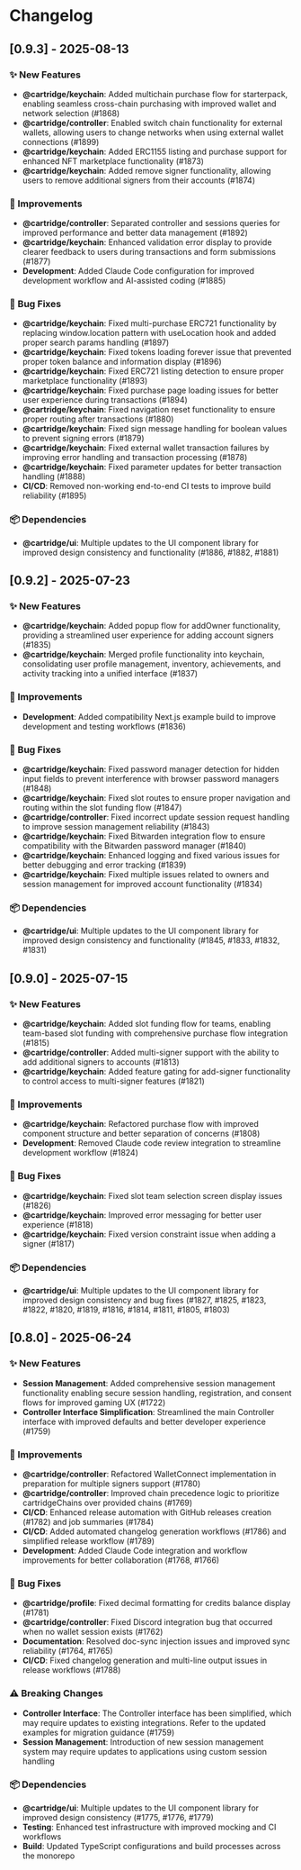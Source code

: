 # Changelog

## [0.9.3] - 2025-08-13

### ✨ New Features
- **@cartridge/keychain**: Added multichain purchase flow for starterpack, enabling seamless cross-chain purchasing with improved wallet and network selection (#1868)
- **@cartridge/controller**: Enabled switch chain functionality for external wallets, allowing users to change networks when using external wallet connections (#1899)
- **@cartridge/keychain**: Added ERC1155 listing and purchase support for enhanced NFT marketplace functionality (#1873)
- **@cartridge/keychain**: Added remove signer functionality, allowing users to remove additional signers from their accounts (#1874)

### 🚀 Improvements  
- **@cartridge/controller**: Separated controller and sessions queries for improved performance and better data management (#1892)
- **@cartridge/keychain**: Enhanced validation error display to provide clearer feedback to users during transactions and form submissions (#1877)
- **Development**: Added Claude Code configuration for improved development workflow and AI-assisted coding (#1885)

### 🐛 Bug Fixes
- **@cartridge/keychain**: Fixed multi-purchase ERC721 functionality by replacing window.location pattern with useLocation hook and added proper search params handling (#1897)
- **@cartridge/keychain**: Fixed tokens loading forever issue that prevented proper token balance and information display (#1896)
- **@cartridge/keychain**: Fixed ERC721 listing detection to ensure proper marketplace functionality (#1893)
- **@cartridge/keychain**: Fixed purchase page loading issues for better user experience during transactions (#1894)
- **@cartridge/keychain**: Fixed navigation reset functionality to ensure proper routing after transactions (#1880)
- **@cartridge/keychain**: Fixed sign message handling for boolean values to prevent signing errors (#1879)
- **@cartridge/keychain**: Fixed external wallet transaction failures by improving error handling and transaction processing (#1878)
- **@cartridge/keychain**: Fixed parameter updates for better transaction handling (#1888)
- **CI/CD**: Removed non-working end-to-end CI tests to improve build reliability (#1895)

### 📦 Dependencies
- **@cartridge/ui**: Multiple updates to the UI component library for improved design consistency and functionality (#1886, #1882, #1881)

## [0.9.2] - 2025-07-23

### ✨ New Features
- **@cartridge/keychain**: Added popup flow for addOwner functionality, providing a streamlined user experience for adding account signers (#1835)
- **@cartridge/keychain**: Merged profile functionality into keychain, consolidating user profile management, inventory, achievements, and activity tracking into a unified interface (#1837)

### 🚀 Improvements  
- **Development**: Added compatibility Next.js example build to improve development and testing workflows (#1836)

### 🐛 Bug Fixes
- **@cartridge/keychain**: Fixed password manager detection for hidden input fields to prevent interference with browser password managers (#1848)
- **@cartridge/keychain**: Fixed slot routes to ensure proper navigation and routing within the slot funding flow (#1847)
- **@cartridge/controller**: Fixed incorrect update session request handling to improve session management reliability (#1843)
- **@cartridge/keychain**: Fixed Bitwarden integration flow to ensure compatibility with the Bitwarden password manager (#1840)
- **@cartridge/keychain**: Enhanced logging and fixed various issues for better debugging and error tracking (#1839)
- **@cartridge/keychain**: Fixed multiple issues related to owners and session management for improved account functionality (#1834)

### 📦 Dependencies
- **@cartridge/ui**: Multiple updates to the UI component library for improved design consistency and functionality (#1845, #1833, #1832, #1831)

## [0.9.0] - 2025-07-15

### ✨ New Features
- **@cartridge/keychain**: Added slot funding flow for teams, enabling team-based slot funding with comprehensive purchase flow integration (#1815)
- **@cartridge/controller**: Added multi-signer support with the ability to add additional signers to accounts (#1813)
- **@cartridge/keychain**: Added feature gating for add-signer functionality to control access to multi-signer features (#1821)

### 🚀 Improvements  
- **@cartridge/keychain**: Refactored purchase flow with improved component structure and better separation of concerns (#1808)
- **Development**: Removed Claude code review integration to streamline development workflow (#1824)

### 🐛 Bug Fixes
- **@cartridge/keychain**: Fixed slot team selection screen display issues (#1826)
- **@cartridge/keychain**: Improved error messaging for better user experience (#1818)
- **@cartridge/keychain**: Fixed version constraint issue when adding a signer (#1817)

### 📦 Dependencies
- **@cartridge/ui**: Multiple updates to the UI component library for improved design consistency and bug fixes (#1827, #1825, #1823, #1822, #1820, #1819, #1816, #1814, #1811, #1805, #1803)

## [0.8.0] - 2025-06-24

### ✨ New Features
- **Session Management**: Added comprehensive session management functionality enabling secure session handling, registration, and consent flows for improved gaming UX (#1722)
- **Controller Interface Simplification**: Streamlined the main Controller interface with improved defaults and better developer experience (#1759)

### 🚀 Improvements  
- **@cartridge/controller**: Refactored WalletConnect implementation in preparation for multiple signers support (#1780)
- **@cartridge/controller**: Improved chain precedence logic to prioritize cartridgeChains over provided chains (#1769)
- **CI/CD**: Enhanced release automation with GitHub releases creation (#1782) and job summaries (#1784)
- **CI/CD**: Added automated changelog generation workflows (#1786) and simplified release workflow (#1789)
- **Development**: Added Claude Code integration and workflow improvements for better collaboration (#1768, #1766)

### 🐛 Bug Fixes
- **@cartridge/profile**: Fixed decimal formatting for credits balance display (#1781)
- **@cartridge/controller**: Fixed Discord integration bug that occurred when no wallet session exists (#1762)
- **Documentation**: Resolved doc-sync injection issues and improved sync reliability (#1764, #1765)
- **CI/CD**: Fixed changelog generation and multi-line output issues in release workflows (#1788)

### ⚠️ Breaking Changes
- **Controller Interface**: The Controller interface has been simplified, which may require updates to existing integrations. Refer to the updated examples for migration guidance (#1759)
- **Session Management**: Introduction of new session management system may require updates to applications using custom session handling

### 📦 Dependencies
- **@cartridge/ui**: Multiple updates to the UI component library for improved design consistency (#1775, #1776, #1779)
- **Testing**: Enhanced test infrastructure with improved mocking and CI workflows
- **Build**: Updated TypeScript configurations and build processes across the monorepo